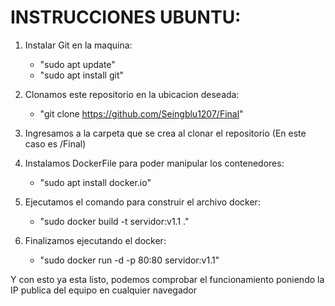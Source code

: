# INSTRUCCIONES UBUNTU:
1. Instalar Git en la maquina:
    - "sudo apt update"
    - "sudo apt install git"


2. Clonamos este repositorio en la ubicacion deseada:
    - "git clone https://github.com/Seingblu1207/Final"


3. Ingresamos a la carpeta que se crea al clonar el repositorio (En este caso es /Final)


4. Instalamos DockerFile para poder manipular los contenedores:
    - "sudo apt install docker.io"


5. Ejecutamos el comando para construir el archivo docker:
    - "sudo docker build -t servidor:v1.1 ."


6. Finalizamos ejecutando el docker:
    - "sudo docker run -d -p 80:80 servidor:v1.1"


Y con esto ya esta listo, podemos comprobar el funcionamiento poniendo la IP publica del equipo en cualquier navegador
